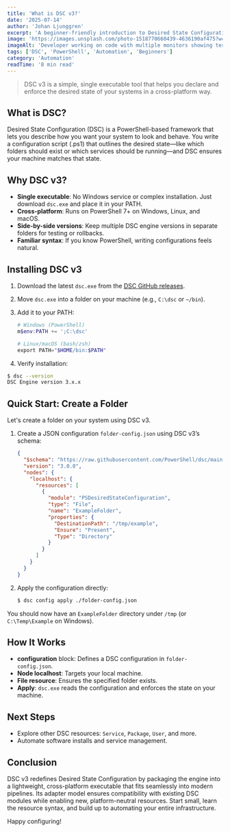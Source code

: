 ```yaml
---
title: 'What is DSC v3?'
date: '2025-07-14'
author: 'Johan Ljunggren'
excerpt: 'A beginner-friendly introduction to Desired State Configuration version 3 and how to use it across Windows, Linux, and macOS.'
image: 'https://images.unsplash.com/photo-1518770660439-4636190af475?w=800&h=600&fit=crop&crop=center'
imageAlt: 'Developer working on code with multiple monitors showing terminal and configuration files'
tags: ['DSC', 'PowerShell', 'Automation', 'Beginners']
category: 'Automation'
readTime: '8 min read'
---
```


> DSC v3 is a simple, single executable tool that helps you declare and enforce the desired state of your systems in a cross-platform way.

## What is DSC?

Desired State Configuration (DSC) is a PowerShell-based framework that lets you describe how you want your system to look and behave. You write a configuration script (.ps1) that outlines the desired state—like which folders should exist or which services should be running—and DSC ensures your machine matches that state.

## Why DSC v3?

- **Single executable**: No Windows service or complex installation. Just download `dsc.exe` and place it in your PATH.
- **Cross-platform**: Runs on PowerShell 7+ on Windows, Linux, and macOS.
- **Side-by-side versions**: Keep multiple DSC engine versions in separate folders for testing or rollbacks.
- **Familiar syntax**: If you know PowerShell, writing configurations feels natural.

## Installing DSC v3

1. Download the latest `dsc.exe` from the [DSC GitHub releases](https://github.com/PowerShell/dsc/releases).
1. Move `dsc.exe` into a folder on your machine (e.g., `C:\dsc` or `~/bin`).
1. Add it to your PATH:

   ```powershell
   # Windows (PowerShell)
   m$env:PATH += ';C:\dsc'

   # Linux/macOS (bash/zsh)
   export PATH="$HOME/bin:$PATH"
   ```

1. Verify installation:

```bash
$ dsc --version
DSC Engine version 3.x.x
```

## Quick Start: Create a Folder

Let's create a folder on your system using DSC v3.

1. Create a JSON configuration `folder-config.json` using DSC v3’s schema:

   ```json
   {
     "$schema": "https://raw.githubusercontent.com/PowerShell/dsc/main/schema/dsc-config.schema.json",
     "version": "3.0.0",
     "nodes": {
       "localhost": {
         "resources": [
           {
             "module": "PSDesiredStateConfiguration",
             "type": "File",
             "name": "ExampleFolder",
             "properties": {
               "DestinationPath": "/tmp/example",
               "Ensure": "Present",
               "Type": "Directory"
             }
           }
         ]
       }
     }
   }
   ```

1. Apply the configuration directly:

   ```bash
   $ dsc config apply ./folder-config.json
   ```

You should now have an `ExampleFolder` directory under `/tmp` (or `C:\Temp\Example` on Windows).

## How It Works

- **configuration** block: Defines a DSC configuration in `folder-config.json`.
- **Node localhost**: Targets your local machine.
- **File resource**: Ensures the specified folder exists.
- **Apply**: `dsc.exe` reads the configuration and enforces the state on your machine.

## Next Steps

- Explore other DSC resources: `Service`, `Package`, `User`, and more.
- Automate software installs and service management.

## Conclusion

DSC v3 redefines Desired State Configuration by packaging the engine into a lightweight, cross-platform executable that fits seamlessly into modern pipelines. Its adapter model ensures compatibility with existing DSC modules while enabling new, platform-neutral resources. Start small, learn the resource syntax, and build up to automating your entire infrastructure.

Happy configuring!
